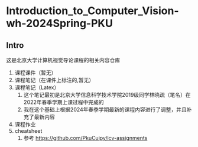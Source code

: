 # Introduction_to_Computer_Vision-wh-2024Spring-PKU

## Intro

这是北京大学计算机视觉导论课程的相关内容仓库

1. 课程课件（暂无）
2. 课程笔记（在课件上标注的,暂无）
3. 课程笔记（Latex）
   1. 这个笔记最初是北京大学信息科学技术学院2019级同学林晓疏（笔名）在2022年春季学期上课过程中完成的
   2. 我在这个基础上根据2024年春季学期最新的课程内容进行了调整，并且补充了最新内容
4. 课程作业
5. cheatsheet
   1. 参考 https://github.com/PkuCuipy/icv-assignments
